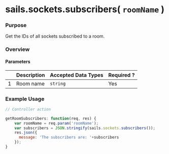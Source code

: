 # sails.sockets.subscribers( `roomName` )
### Purpose
Get the IDs of all sockets subscribed to a room.

### Overview
#### Parameters
|   |          Description        | Accepted Data Types | Required ? |
|---|-----------------------------|---------------------|------------|
| 1 |           Room name        | `string` | Yes         |

### Example Usage
```javascript
// Controller action

getRoomSubscribers: function(req, res) {
    var roomName = req.param('roomName');
    var subscribers = JSON.stringify(sails.sockets.subscribers());
    res.json({
      message: 'The subscribers are: '+subscribers
    });
}
```


<docmeta name="uniqueID" value="sailssocketssubscribers65666">
<docmeta name="displayName" value="sails.sockets.subscribers()">

